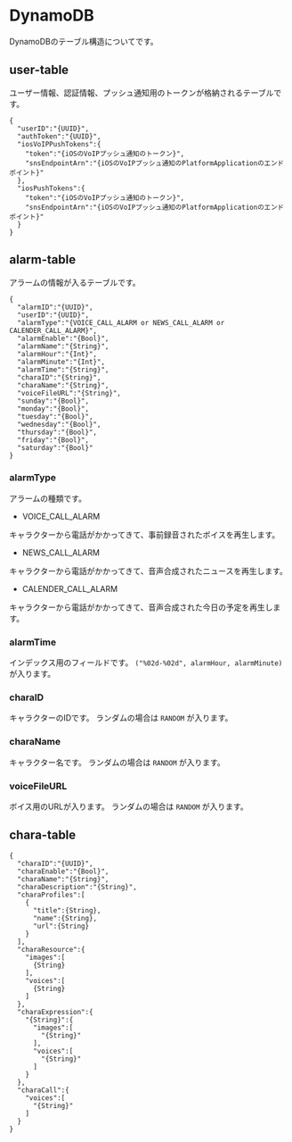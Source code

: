# DynamoDB

DynamoDBのテーブル構造についてです。


## user-table

ユーザー情報、認証情報、プッシュ通知用のトークンが格納されるテーブルです。

```
{
  "userID":"{UUID}",
  "authToken":"{UUID}",
  "iosVoIPPushTokens":{
    "token":"{iOSのVoIPプッシュ通知のトークン}",
    "snsEndpointArn":"{iOSのVoIPプッシュ通知のPlatformApplicationのエンドポイント}"
  },
  "iosPushTokens":{
    "token":"{iOSのVoIPプッシュ通知のトークン}",
    "snsEndpointArn":"{iOSのVoIPプッシュ通知のPlatformApplicationのエンドポイント}"
  }
}
```



## alarm-table

アラームの情報が入るテーブルです。

```
{
  "alarmID":"{UUID}",
  "userID":"{UUID}",
  "alarmType":"{VOICE_CALL_ALARM or NEWS_CALL_ALARM or CALENDER_CALL_ALARM}",
  "alarmEnable":"{Bool}",
  "alarmName":"{String}",
  "alarmHour":"{Int}",
  "alarmMinute":"{Int}",
  "alarmTime":"{String}",
  "charaID":"{String}",
  "charaName":"{String}",
  "voiceFileURL":"{String}",  
  "sunday":"{Bool}",
  "monday":"{Bool}",
  "tuesday":"{Bool}",
  "wednesday":"{Bool}",
  "thursday":"{Bool}",
  "friday":"{Bool}",
  "saturday":"{Bool}"
}
```

### alarmType

アラームの種類です。

- VOICE_CALL_ALARM

キャラクターから電話がかかってきて、事前録音されたボイスを再生します。

- NEWS_CALL_ALARM

キャラクターから電話がかかってきて、音声合成されたニュースを再生します。

- CALENDER_CALL_ALARM

キャラクターから電話がかかってきて、音声合成された今日の予定を再生します。


### alarmTime

インデックス用のフィールドです。
`("%02d-%02d", alarmHour, alarmMinute)` が入ります。


### charaID

キャラクターのIDです。
ランダムの場合は `RANDOM` が入ります。


### charaName

キャラクター名です。
ランダムの場合は `RANDOM` が入ります。


### voiceFileURL

ボイス用のURLが入ります。
ランダムの場合は `RANDOM` が入ります。


## chara-table

```
{
  "charaID":"{UUID}",
  "charaEnable":"{Bool}",
  "charaName":"{String}",
  "charaDescription":"{String}",
  "charaProfiles":[
    {
      "title":{String},
      "name":{String},
      "url":{String}
    }
  ],
  "charaResource":{
    "images":[
      {String}
    ],
    "voices":[
      {String}
    ]
  },
  "charaExpression":{
    "{String}":{
      "images":[
        "{String}"
      ],
      "voices":[
        "{String}"
      ]
    }
  },
  "charaCall":{
    "voices":[
      "{String}"
    ]
  }
}
```

